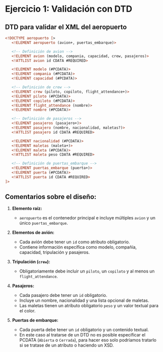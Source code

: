 # Ejercicio 1: Validación con DTD

## DTD para validar el XML del aeropuerto

```xml
<!DOCTYPE aeropuerto [>
   <!ELEMENT aeropuerto (avion+, puertas_embarque)>

   <!-- Definición de avion -->
   <!ELEMENT avion (modelo, compania, capacidad, crew, pasajeros)>
   <!ATTLIST avion id CDATA #REQUIRED>

   <!ELEMENT modelo (#PCDATA)>
   <!ELEMENT compania (#PCDATA)>
   <!ELEMENT capacidad (#PCDATA)>

   <!-- Definición de crew -->
   <!ELEMENT crew (piloto, copiloto, flight_attendance+)>
   <!ELEMENT piloto (#PCDATA)>
   <!ELEMENT copiloto (#PCDATA)>
   <!ELEMENT flight_attendance (nombre)>
   <!ELEMENT nombre (#PCDATA)>

   <!-- Definición de pasajeros -->
   <!ELEMENT pasajeros (pasajero+)>
   <!ELEMENT pasajero (nombre, nacionalidad, maletas?)>
   <!ATTLIST pasajero id CDATA #REQUIRED>

   <!ELEMENT nacionalidad (#PCDATA)>
   <!ELEMENT maletas (maleta+)>
   <!ELEMENT maleta (#PCDATA)>
   <!ATTLIST maleta peso CDATA #REQUIRED>

   <!-- Definición de puertas_embarque -->
   <!ELEMENT puertas_embarque (puerta+)>
   <!ELEMENT puerta (#PCDATA)>
   <!ATTLIST puerta id CDATA #REQUIRED>
]>
```

## Comentarios sobre el diseño:

1. **Elemento raíz:**
   - `aeropuerto` es el contenedor principal e incluye múltiples `avion` y un único `puertas_embarque`.

2. **Elementos de avión:**
   - Cada avión debe tener un `id` como atributo obligatorio.
   - Contiene información específica como modelo, compañía, capacidad, tripulación y pasajeros.

3. **Tripulación (`crew`):**
   - Obligatoriamente debe incluir un `piloto`, un `copiloto` y al menos un `flight_attendance`.

4. **Pasajeros:**
   - Cada pasajero debe tener un `id` obligatorio.
   - Incluye un nombre, nacionalidad y una lista opcional de maletas.
   - Las maletas tienen un atributo obligatorio `peso` y un valor textual para el color.

5. **Puertas de embarque:**
   - Cada puerta debe tener un `id` obligatorio y un contenido textual.
   - En este caso al tratarse de un DTD no es posible específicar el PCDATA (`Abierta` o `Cerrada`), para hacer eso solo podríamos tratarlo si se tratase de un atributo o haciendo un XSD. 
